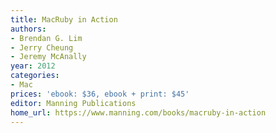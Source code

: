 ```yaml
---
title: MacRuby in Action
authors:
- Brendan G. Lim
- Jerry Cheung
- Jeremy McAnally
year: 2012
categories:
- Mac
prices: 'ebook: $36, ebook + print: $45'
editor: Manning Publications
home_url: https://www.manning.com/books/macruby-in-action
---
```

